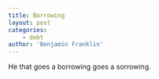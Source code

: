 ```yaml
---
title: Borrowing
layout: post
categories:
    - debt
author: 'Benjamin Franklin'
---
```


He that goes a borrowing goes a sorrowing.